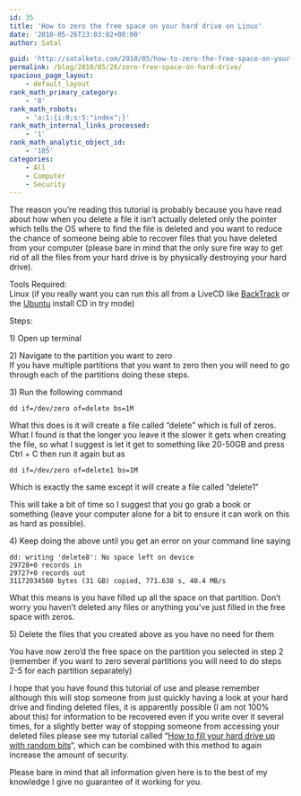 ```yaml
---
id: 35
title: 'How to zero the free space on your hard drive on Linux'
date: '2010-05-26T23:03:02+00:00'
author: Satal

guid: 'http://satalketo.com/2010/05/how-to-zero-the-free-space-on-your-hard-drive/'
permalink: /blog/2010/05/26/zero-free-space-on-hard-drive/
spacious_page_layout:
    - default_layout
rank_math_primary_category:
    - '8'
rank_math_robots:
    - 'a:1:{i:0;s:5:"index";}'
rank_math_internal_links_processed:
    - '1'
rank_math_analytic_object_id:
    - '185'
categories:
    - All
    - Computer
    - Security
---
```


The reason you’re reading this tutorial is probably because you have read about how when you delete a file it isn’t actually deleted only the pointer which tells the OS where to find the file is deleted and you want to reduce the chance of someone being able to recover files that you have deleted from your computer (please bare in mind that the only sure fire way to get rid of all the files from your hard drive is by physically destroying your hard drive).

Tools Required:  
Linux (if you really want you can run this all from a LiveCD like [BackTrack](http://www.backtrack-linux.org/) or the [Ubuntu](http://www.ubuntu.com/) install CD in try mode)

Steps:

1\) Open up terminal

2\) Navigate to the partition you want to zero  
If you have multiple partitions that you want to zero then you will need to go through each of the partitions doing these steps.

3\) Run the following command

```
dd if=/dev/zero of=delete bs=1M
```

What this does is it will create a file called “delete” which is full of zeros. What I found is that the longer you leave it the slower it gets when creating the file, so what I suggest is let it get to something like 20-50GB and press Ctrl + C then run it again but as

```
dd if=/dev/zero of=delete1 bs=1M
```

Which is exactly the same except it will create a file called “delete1”

This will take a bit of time so I suggest that you go grab a book or something (leave your computer alone for a bit to ensure it can work on this as hard as possible).

4\) Keep doing the above until you get an error on your command line saying

```
dd: writing 'delete8': No space left on device
29728+0 records in
29727+0 records out
31172034560 bytes (31 GB) copied, 771.638 s, 40.4 MB/s
```

What this means is you have filled up all the space on that partition. Don’t worry you haven’t deleted any files or anything you’ve just filled in the free space with zeros.

5\) Delete the files that you created above as you have no need for them

You have now zero’d the free space on the partition you selected in step 2 (remember if you want to zero several partitions you will need to do steps 2-5 for each partition separately)

I hope that you have found this tutorial of use and please remember although this will stop someone from just quickly having a look at your hard drive and finding deleted files, it is apparently possible (I am not 100% about this) for information to be recovered even if you write over it several times, for a slightly better way of stopping someone from accessing your deleted files please see my tutorial called “[How to fill your hard drive up with random bits](https://samjenkins.com/fill-hard-drive-with-random-bits/ "How to fill your hard drive up with random bits on Linux")“, which can be combined with this method to again increase the amount of security.

Please bare in mind that all information given here is to the best of my knowledge I give no guarantee of it working for you.